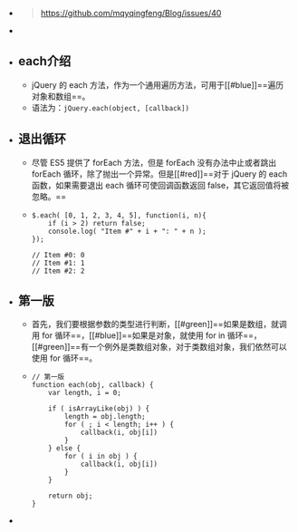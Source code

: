 - > https://github.com/mqyqingfeng/Blog/issues/40
-
- ## each介绍
	- jQuery 的 each 方法，作为一个通用遍历方法，可用于[[#blue]]==遍历对象和数组==。
	- 语法为：`jQuery.each(object, [callback])`
- ## 退出循环
	- 尽管 ES5 提供了 forEach 方法，但是 forEach 没有办法中止或者跳出 forEach 循环，除了抛出一个异常。但是[[#red]]==对于 jQuery 的 each 函数，如果需要退出 each 循环可使回调函数返回 false，其它返回值将被忽略。==
	- ```
	  $.each( [0, 1, 2, 3, 4, 5], function(i, n){
	      if (i > 2) return false;
	      console.log( "Item #" + i + ": " + n );
	  });
	  
	  // Item #0: 0
	  // Item #1: 1
	  // Item #2: 2
	  ```
- ## 第一版
	- 首先，我们要根据参数的类型进行判断，[[#green]]==如果是数组，就调用 for 循环==，[[#blue]]==如果是对象，就使用 for in 循环==，[[#green]]==有一个例外是类数组对象，对于类数组对象，我们依然可以使用 for 循环==。
	- ```
	  // 第一版
	  function each(obj, callback) {
	      var length, i = 0;
	  
	      if ( isArrayLike(obj) ) {
	          length = obj.length;
	          for ( ; i < length; i++ ) {
	              callback(i, obj[i])
	          }
	      } else {
	          for ( i in obj ) {
	              callback(i, obj[i])
	          }
	      }
	  
	      return obj;
	  }
	  ```
-